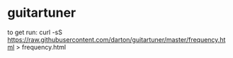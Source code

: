 # guitartuner

to get run: 
curl -sS https://raw.githubusercontent.com/darton/guitartuner/master/frequency.html > frequency.html
